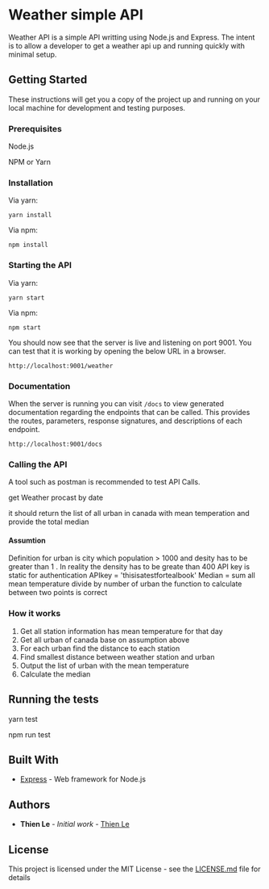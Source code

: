 # Weather simple API

Weather API is a simple API writting using Node.js and Express. The intent is to allow a developer to get a weather api up and running
quickly with minimal setup.

## Getting Started

These instructions will get you a copy of the project up and running on your local machine for development and testing purposes.


### Prerequisites

Node.js

NPM or Yarn

### Installation
Via yarn:

```
yarn install 
```

Via npm:
```
npm install
```

### Starting the API

Via yarn:

```
yarn start
```

Via npm:

```
npm start
```

You should now see that the server is live and listening on port 9001. You can test that it is working by opening the below URL in a browser.

```
http://localhost:9001/weather
```

### Documentation

When the server is running you can visit `/docs` to view generated documentation regarding the endpoints that can be called. This provides the routes, parameters, response signatures, and descriptions of each endpoint.

`http://localhost:9001/docs`

### Calling the API

A tool such as postman is recommended to test API Calls.

get Weather procast by date

it should return the list of all urban in canada with mean temperation and provide the total median 

#### Assumtion

Definition for urban is city which population > 1000 and desity has to be greater than 1 . In reality the density has to be greate than 400
API key is static for authentication 
APIkey = 'thisisatestfortealbook'
Median = sum all mean temperature divide by number of urban 
the function to calculate between two points is correct

### How it works

1. Get all station information has mean temperature for that day
2. Get all urban of canada base on assumption above
3. For each urban find the distance to each station
4. Find smallest distance between weather station and urban
5. Output the list of urban with the mean temperature
6. Calculate the median 


## Running the tests

yarn test 

npm run test


## Built With

* [Express](https://expressjs.com/) - Web framework for Node.js

## Authors

* **Thien Le** - *Initial work* - [Thien Le](https://github.com/thienle75)

## License

This project is licensed under the MIT License - see the [LICENSE.md](LICENSE.md) file for details
